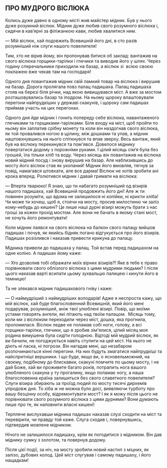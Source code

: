 ## ПРО МУДРОГО ВІСЛЮКА

Колись дуже давно в одному місті жив майстер мідник.
Був у нього дуже розумний віслюк.
Мідник дуже любив свого розумного віслюка і, сидячи в кав’ярні за філіжанкою кави, любив хвалитися ним.

— Мій віслюк, хай подовжить Всевишній його дні, в сто разів розумніший ніж слуги нашого повелителя!

Тим, хто не вірив йому, він пропонував битися об заклад: вантажив на свого віслюка горщики-тарілки і глечики та виводив його у шлях.
Через годину сперечальники приходили на базар, а віслюк зі  всією своєю поклажею вже чекав там на господаря!

Одного дня повантажив мідник свій ламкий товар на віслюка і вирушив на базар.
Дорога пролягала повз палац падишаха.
Палац падишаха стояв на березі біля річки, над якою вивищувався міст.
А вже за мостом розташовувались базар та іподром.
На ньому щороку влаштовували перегони найпрудкіших у державі скакунів, і щороку сам падишах приймав участь на цих перегонах.

Одного дня йде мідник і гонить попереду себе віслюка, навантаженого глечиками та горщиками-тарілками.
Біля входу на міст, щоб пройти по ньому він заплатив срібну монету та коли він наздогнав свого віслюка, як той провалився ногою в щілину, між дошками та упав, а мідник наштовхнувшись на нього спіткнувся та впав зверху.
Весь вантаж, який був на віслюку перекинувся та пом'явся.
Довелося міднику повертатися додому з порожніми руками.
І цілий місяць сім’я була без грошей, їла тільки хліб та воду.
Через місяць він повантажив на віслюка новий мідний посуд і знову вирушив на базар.
Але наблизившись до мосту його віслюк став як укопаний!
Мідник його вмовляв, тягнув за повід, намагався штовхати, але все дарма!
Віслюк не хотів зробити ані крока вперед.
Ролютився мідник і давай гримати на віслюка:

— Вперта тварюко!
Я знаю, що ти набагато розумніший од візирів нашого падишаха, хай Всевишній продовжить його дні!
Але ж ти повинен розуміти, що вдома не залишилося ні копійки, ні крихти хліба!
Чи може ти хочеш, щоб я, стоячи на мосту, просив милостиню чи заліз кому-небудь до кишені?
Це лише наші дурні візирі можуть брати з нас гроші за кожен прохід мостом.
Але вони не бачать в якому стані мост, не хочуть його ремонтувати!

Коли мідник лаявся на свого віслюка на балкон свого палацу вийшов падишах і почув, як якийсь бідняк погано відгукується про його візирів.
Падишах розізлився і наказав привести крикуна до палацу.

Мідника привели до падишаха у палац.
Той встав перед падишахом на одне коліно.
А падишах йому каже:

— Хто дозволив тобі ображати моїх вірних візирів?!
Яке в тебе є право порівнювати свого облізлого віслюка з цими мудрими людьми?
І після цього наказав варті всипати цьому зухвальцю палицею і кинути його в темницю!

Та не злякався мідник падишахового гніву і каже:

— О наймудріший з наймудріших володарів!
Адже я неспроста кажу, що мій віслюк, хай буде благословенний Всевишній, який його мені подарував, розумніший, аніж твої улюблені візирі.
Повір, що моїми устами говорять ангели, які літають над твоїм палацом. 
Місяць тому, коли ми з віслюком переходили через міст, дошка, яка прогнила, проломилася.
Віслюк ледве не поламав собі ноги, голову, а всі горщики-тарілки, глечики, що я зробив зім'ялися, цілий місяц моя родина вимушена була сидіти голодною.
Відтоді мій мудрий віслюк, як ви бачили, не погоджується навіть ступити на цей міст.
На нього не діють ні ласка, ні погрози.
Він нагадав мені, що незабаром розпочинаються кінні перегони.
На них будуть змагатися найпрудкіші та найспритніші вершники.
І що буде, якщо ви, о ясновельможний, на своєму, подібному до блискавки, скакуні помчите по цьому мосту, і не дай Боже, хай ви проживете багато років, потрапить нога вашого улюбленого скакуна у ту прогалину, якщо поламає ногу, а наша благословенна країна залишиться без свого славетного повелителя?
Слуги візира збирають за проїзд людей по мосту тисячі дирхемів упродовж дня.
То хіба ж не можна було досі, виявляючи турботу про вашу безцінну особу, відремонтувати мост?
І як я можу після цього не порівнювати свого розумного віслюка з цими дурнями?
Вони думають лише про те, як наповнити власні кишені!

Терпляче вислухавши мідника падишах наказав слузі сходити на міст та перевірити, чи правду той каже.
Слуга сходив і, повернувшись, підтвердив мовлене мідником.

Нічого не залишилося падишаху, крім як погодитися з мідником.
Він дав міднику сумку з золотом, та повернув додому.

Після цієї події, за ніч, на мосту зробили новий настил з міцних, як залізо, дубових колод.
Цей міст слугував і самому падишаху, і його нащадкам!
